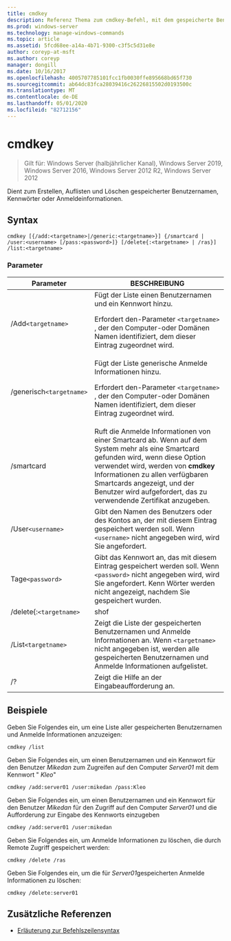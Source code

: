 ```yaml
---
title: cmdkey
description: Referenz Thema zum cmdkey-Befehl, mit dem gespeicherte Benutzernamen und Kenn Wörter oder Anmelde Informationen erstellt, aufgelistet und gelöscht werden.
ms.prod: windows-server
ms.technology: manage-windows-commands
ms.topic: article
ms.assetid: 5fcd68ee-a14a-4b71-9300-c3f5c5d31e8e
author: coreyp-at-msft
ms.author: coreyp
manager: dongill
ms.date: 10/16/2017
ms.openlocfilehash: 4005707785101fcc1fb0030ffe895668bd65f730
ms.sourcegitcommit: ab64dc83fca28039416c26226815502d0193500c
ms.translationtype: MT
ms.contentlocale: de-DE
ms.lasthandoff: 05/01/2020
ms.locfileid: "82712156"
---
```

# <a name="cmdkey"></a>cmdkey

> Gilt für: Windows Server (halbjährlicher Kanal), Windows Server 2019, Windows Server 2016, Windows Server 2012 R2, Windows Server 2012

Dient zum Erstellen, Auflisten und Löschen gespeicherter Benutzernamen, Kennwörter oder Anmeldeinformationen.

## <a name="syntax"></a>Syntax

```
cmdkey [{/add:<targetname>|/generic:<targetname>}] {/smartcard | /user:<username> [/pass:<password>]} [/delete{:<targetname> | /ras}] /list:<targetname>
```

### <a name="parameters"></a>Parameter

| Parameter | BESCHREIBUNG |
| ---------- | ----------- |
| /Add`<targetname>` | Fügt der Liste einen Benutzernamen und ein Kennwort hinzu.<p>Erfordert den-Parameter `<targetname>` , der den Computer-oder Domänen Namen identifiziert, dem dieser Eintrag zugeordnet wird. |
| /generisch`<targetname>` | Fügt der Liste generische Anmelde Informationen hinzu.<p>Erfordert den-Parameter `<targetname>` , der den Computer-oder Domänen Namen identifiziert, dem dieser Eintrag zugeordnet wird. |
| /smartcard | Ruft die Anmelde Informationen von einer Smartcard ab. Wenn auf dem System mehr als eine Smartcard gefunden wird, wenn diese Option verwendet wird, werden von **cmdkey** Informationen zu allen verfügbaren Smartcards angezeigt, und der Benutzer wird aufgefordert, das zu verwendende Zertifikat anzugeben. |
| /User`<username>` | Gibt den Namen des Benutzers oder des Kontos an, der mit diesem Eintrag gespeichert werden soll. Wenn `<username>` nicht angegeben wird, wird Sie angefordert. |
|Tage`<password>` | Gibt das Kennwort an, das mit diesem Eintrag gespeichert werden soll. Wenn `<password>` nicht angegeben wird, wird Sie angefordert. Kenn Wörter werden nicht angezeigt, nachdem Sie gespeichert wurden. |
| /delete{:`<targetname>` | shof | Löscht einen Benutzernamen und ein Kennwort aus der Liste. Wenn `<targetname>` angegeben wird, wird dieser Eintrag gelöscht. Wenn `/ras` angegeben wird, wird der gespeicherte Remote Zugriffs Eintrag gelöscht. |
| /List`<targetname>` | Zeigt die Liste der gespeicherten Benutzernamen und Anmelde Informationen an. Wenn `<targetname>` nicht angegeben ist, werden alle gespeicherten Benutzernamen und Anmelde Informationen aufgelistet. |
| /? | Zeigt die Hilfe an der Eingabeaufforderung an. |

## <a name="examples"></a>Beispiele

Geben Sie Folgendes ein, um eine Liste aller gespeicherten Benutzernamen und Anmelde Informationen anzuzeigen:

```
cmdkey /list
```

Geben Sie Folgendes ein, um einen Benutzernamen und ein Kennwort für den Benutzer *Mikedan* zum Zugreifen auf den Computer *Server01* mit dem Kennwort " *Kleo*"

```
cmdkey /add:server01 /user:mikedan /pass:Kleo
```

Geben Sie Folgendes ein, um einen Benutzernamen und ein Kennwort für den Benutzer *Mikedan* für den Zugriff auf den Computer *Server01* und die Aufforderung zur Eingabe des Kennworts einzugeben

```
cmdkey /add:server01 /user:mikedan
```

Geben Sie Folgendes ein, um Anmelde Informationen zu löschen, die durch Remote Zugriff gespeichert werden:

```
cmdkey /delete /ras
```

Geben Sie Folgendes ein, um die für *Server01*gespeicherten Anmelde Informationen zu löschen:

```
cmdkey /delete:server01
```

## <a name="additional-references"></a>Zusätzliche Referenzen

- [Erläuterung zur Befehlszeilensyntax](command-line-syntax-key.md)
